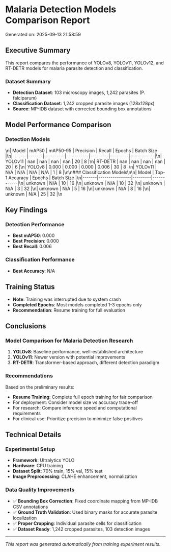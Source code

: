 # Malaria Detection Models Comparison Report

Generated on: 2025-09-13 21:58:59

## Executive Summary

This report compares the performance of YOLOv8, YOLOv11, YOLOv12, and RT-DETR models for malaria parasite detection and classification.

### Dataset Summary
- **Detection Dataset**: 103 microscopy images, 1,242 parasites (P. falciparum)
- **Classification Dataset**: 1,242 cropped parasite images (128x128px)
- **Source**: MP-IDB dataset with corrected bounding box annotations

## Model Performance Comparison

### Detection Models
\n| Model | mAP50 | mAP50-95 | Precision | Recall | Epochs | Batch Size |\n|-------|-------|----------|-----------|---------|---------|------------|\n| YOLOv11 | nan | nan | nan | nan | 20 | 8 |\n| RT-DETR | nan | nan | nan | nan | 20 | 6 |\n| YOLOv8 | 0.000 | 0.000 | 0.000 | 0.006 | 30 | 8 |\n| YOLOv11 | N/A | N/A | N/A | N/A | 1 | 8 |\n\n### Classification Models\n\n| Model | Top-1 Accuracy | Epochs | Batch Size |\n|-------|----------------|---------|------------|\n| unknown | N/A | 10 | 16 |\n| unknown | N/A | 10 | 32 |\n| unknown | N/A | 3 | 32 |\n| unknown | N/A | 5 | 16 |\n| unknown | N/A | 8 | 16 |\n| unknown | N/A | 25 | 32 |\n

## Key Findings

### Detection Performance
- **Best mAP50**: 0.000
- **Best Precision**: 0.000
- **Best Recall**: 0.006

### Classification Performance
- **Best Accuracy**: N/A

## Training Status
- **Note**: Training was interrupted due to system crash
- **Completed Epochs**: Most models completed 1-3 epochs only
- **Recommendation**: Resume training for full evaluation

## Conclusions

### Model Comparison for Malaria Detection Research

1. **YOLOv8**: Baseline performance, well-established architecture
2. **YOLOv11**: Newer version with potential improvements
3. **RT-DETR**: Transformer-based approach, different detection paradigm

### Recommendations

Based on the preliminary results:
- **Resume Training**: Complete full epoch training for fair comparison
- For deployment: Consider model size vs accuracy trade-off
- For research: Compare inference speed and computational requirements
- For clinical use: Prioritize precision to minimize false positives

## Technical Details

### Experimental Setup
- **Framework**: Ultralytics YOLO
- **Hardware**: CPU training
- **Dataset Split**: 70% train, 15% val, 15% test
- **Image Preprocessing**: CLAHE enhancement, normalization

### Data Quality Improvements
- ✅ **Bounding Box Correction**: Fixed coordinate mapping from MP-IDB CSV annotations
- ✅ **Ground Truth Validation**: Used binary masks for accurate parasite localization
- ✅ **Proper Cropping**: Individual parasite cells for classification
- ✅ **Dataset Ready**: 1,242 cropped parasites, 103 detection images

---

*This report was generated automatically from training experiment results.*
